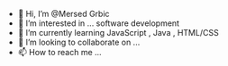 - 👋 Hi, I’m @Mersed Grbic
- 👀 I’m interested in ... software development
- 🌱 I’m currently learning JavaScript , Java , HTML/CSS
- 💞️ I’m looking to collaborate on ...
- 📫 How to reach me ...

<!---
MersedG/MersedG is a ✨ special ✨ repository because its `README.md` (this file) appears on your GitHub profile.
You can click the Preview link to take a look at your changes.
--->
